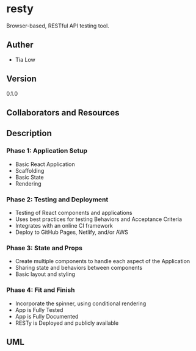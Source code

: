 # resty
Browser-based, RESTful API testing tool.

## Auther
- Tia Low

## Version
0.1.0

## Collaborators and Resources


## Description
### **Phase 1: Application Setup**
- Basic React Application
- Scaffolding
- Basic State
- Rendering

### **Phase 2: Testing and Deployment**
- Testing of React components and applications
- Uses best practices for testing Behaviors and Acceptance Criteria
- Integrates with an online CI framework
- Deploy to GitHub Pages, Netlify, and/or AWS

### **Phase 3: State and Props**
- Create multiple components to handle each aspect of the Application
- Sharing state and behaviors between components
- Basic layout and styling

### **Phase 4: Fit and Finish**
- Incorporate the spinner, using conditional rendering
- App is Fully Tested
- App is Fully Documented
- RESTy is Deployed and publicly available

## UML
